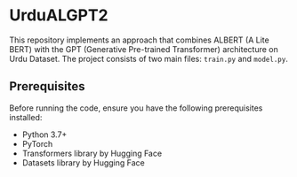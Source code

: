 # UrduALGPT2
This repository implements an approach that combines ALBERT (A Lite BERT) with the GPT (Generative Pre-trained Transformer) architecture on Urdu Dataset. The project consists of two main files: `train.py` and `model.py`.


## Prerequisites

Before running the code, ensure you have the following prerequisites installed:

- Python 3.7+
- PyTorch
- Transformers library by Hugging Face
- Datasets library by Hugging Face


